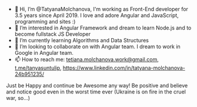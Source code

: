 - 👋 Hi, I’m @TatyanaMolchanova, I'm working as Front-End developer for 3.5 years since April 2019. I love and adore Angular and JavaScript, programming and sites :)
- 👀 I’m interested in Angular Framework and dream to learn Node.js and to become fullstack JS Developer
- 🌱 I’m currently learning Algorithms and Data Structures
- 💞️ I’m looking to collaborate on with Angular team. I dream to work in Google in Angular team.
- 📫 How to reach me: tetiana.molchanova.work@gmail.com, [t.me/tanyasuntulip](https://t.me/tanyasuntulip), https://www.linkedin.com/in/tatyana-molchanova-24b951235/
<!---
TatyanaMolchanova/TatyanaMolchanova is a ✨ special ✨ repository because its `README.md` (this file) appears on your GitHub profile.
You can click the Preview link to take a look at your changes.
--->
Just be Happy and continue be Awesome any way! Be positive and believe and notice good even in the worst time ever (Ukraine is on fire in the cruel war, so...)
